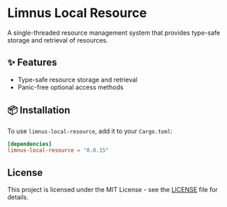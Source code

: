 # Limnus Local Resource

A single-threaded resource management system that provides type-safe storage and retrieval of resources.

## ✨ Features

- Type-safe resource storage and retrieval
- Panic-free optional access methods

## 📦 Installation

To use `limnus-local-resource`, add it to your `Cargo.toml`:

```toml
[dependencies]
limnus-local-resource = "0.0.15"
```

## License

This project is licensed under the MIT License - see the [LICENSE](LICENSE) file for details.
